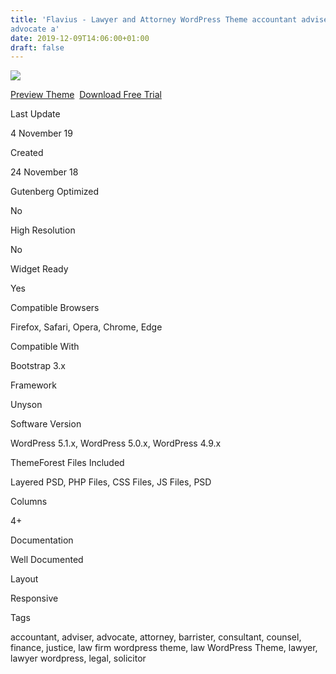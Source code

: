 ```yaml
---
title: 'Flavius - Lawyer and Attorney WordPress Theme accountant adviser
advocate a'
date: 2019-12-09T14:06:00+01:00
draft: false
---
```


[![](https://4.bp.blogspot.com/-3ilJNITmGSY/Xe5Gt9Dd3OI/AAAAAAAAFm8/9DA6XaMh3rkfpF9D7X-u5Tl6C-4cZ82CACLcBGAsYHQ/s400/flavius-lawyer-and-attorney-wordpress-theme-download.png)](https://4.bp.blogspot.com/-3ilJNITmGSY/Xe5Gt9Dd3OI/AAAAAAAAFm8/9DA6XaMh3rkfpF9D7X-u5Tl6C-4cZ82CACLcBGAsYHQ/s1600/flavius-lawyer-and-attorney-wordpress-theme-download.png)

[Preview Theme](https://fxtheme.com/item/flavius-lawyer-and-attorney-wordpress-theme/22915027?s_do=preview "live Preview Flavius - Lawyer and Attorney WordPress Theme")  [Download Free Trial](https://fxtheme.com/item/flavius-lawyer-and-attorney-wordpress-theme/22915027?s_do=theme15438.zip "Downnload Free Trial Flavius - Lawyer and Attorney WordPress Theme")

Last Update

4 November 19

Created

24 November 18

Gutenberg Optimized

No

High Resolution

No

Widget Ready

Yes

Compatible Browsers

Firefox, Safari, Opera, Chrome, Edge

Compatible With

Bootstrap 3.x

Framework

Unyson

Software Version

WordPress 5.1.x, WordPress 5.0.x, WordPress 4.9.x

ThemeForest Files Included

Layered PSD, PHP Files, CSS Files, JS Files, PSD

Columns

4+

Documentation

Well Documented

Layout

Responsive

Tags

accountant, adviser, advocate, attorney, barrister, consultant, counsel, finance, justice, law firm wordpress theme, law WordPress Theme, lawyer, lawyer wordpress, legal, solicitor